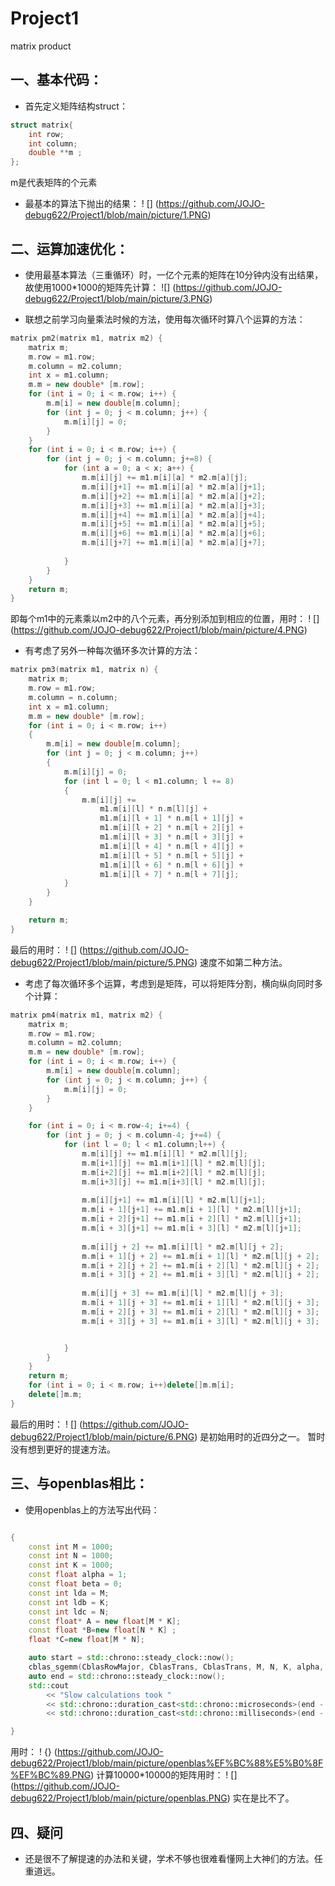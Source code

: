 # Project1
matrix product
## 一、基本代码：
* 首先定义矩阵结构struct：
``` cpp
struct matrix{
    int row;
    int column;
    double **m ;
};
```
m是代表矩阵的个元素
* 最基本的算法下抛出的结果：
! []
(https://github.com/JOJO-debug622/Project1/blob/main/picture/1.PNG)
## 二、运算加速优化：
* 使用最基本算法（三重循环）时，一亿个元素的矩阵在10分钟内没有出结果，故使用1000*1000的矩阵先计算：
![]
(https://github.com/JOJO-debug622/Project1/blob/main/picture/3.PNG)

* 联想之前学习向量乘法时候的方法，使用每次循环时算八个运算的方法：
```cpp
matrix pm2(matrix m1, matrix m2) {
    matrix m;
    m.row = m1.row;
    m.column = m2.column;
    int x = m1.column;
    m.m = new double* [m.row];
    for (int i = 0; i < m.row; i++) {
        m.m[i] = new double[m.column];
        for (int j = 0; j < m.column; j++) {
            m.m[i][j] = 0;
        }
    }
    for (int i = 0; i < m.row; i++) {
        for (int j = 0; j < m.column; j+=8) {
            for (int a = 0; a < x; a++) {
                m.m[i][j] += m1.m[i][a] * m2.m[a][j];
                m.m[i][j+1] += m1.m[i][a] * m2.m[a][j+1];
                m.m[i][j+2] += m1.m[i][a] * m2.m[a][j+2];
                m.m[i][j+3] += m1.m[i][a] * m2.m[a][j+3];
                m.m[i][j+4] += m1.m[i][a] * m2.m[a][j+4];
                m.m[i][j+5] += m1.m[i][a] * m2.m[a][j+5];
                m.m[i][j+6] += m1.m[i][a] * m2.m[a][j+6];
                m.m[i][j+7] += m1.m[i][a] * m2.m[a][j+7];
               
            }
        }
    }
    return m;
}
```
即每个m1中的元素乘以m2中的八个元素，再分别添加到相应的位置，用时：
! []
(https://github.com/JOJO-debug622/Project1/blob/main/picture/4.PNG)

* 有考虑了另外一种每次循环多次计算的方法：
```cpp
matrix pm3(matrix m1, matrix n) {
    matrix m;
    m.row = m1.row;
    m.column = n.column;
    int x = m1.column;
    m.m = new double* [m.row];
    for (int i = 0; i < m.row; i++)
    {
        m.m[i] = new double[m.column];
        for (int j = 0; j < m.column; j++)
        {
            m.m[i][j] = 0;
            for (int l = 0; l < m1.column; l += 8)
            {
                m.m[i][j] +=
                    m1.m[i][l] * n.m[l][j] +
                    m1.m[i][l + 1] * n.m[l + 1][j] +
                    m1.m[i][l + 2] * n.m[l + 2][j] +
                    m1.m[i][l + 3] * n.m[l + 3][j] +
                    m1.m[i][l + 4] * n.m[l + 4][j] +
                    m1.m[i][l + 5] * n.m[l + 5][j] +
                    m1.m[i][l + 6] * n.m[l + 6][j] +
                    m1.m[i][l + 7] * n.m[l + 7][j];
            }
        }
    }

    return m;
}
```
最后的用时：
! []
(https://github.com/JOJO-debug622/Project1/blob/main/picture/5.PNG)
速度不如第二种方法。
* 考虑了每次循环多个运算，考虑到是矩阵，可以将矩阵分割，横向纵向同时多个计算：
```cpp
matrix pm4(matrix m1, matrix m2) {
    matrix m;
    m.row = m1.row;
    m.column = m2.column;
    m.m = new double* [m.row];
    for (int i = 0; i < m.row; i++) {
        m.m[i] = new double[m.column];
        for (int j = 0; j < m.column; j++) {
            m.m[i][j] = 0;
        }
    }

    for (int i = 0; i < m.row-4; i+=4) {
        for (int j = 0; j < m.column-4; j+=4) {
            for (int l = 0; l < m1.column;l++) {
                m.m[i][j] += m1.m[i][l] * m2.m[l][j];
                m.m[i+1][j] += m1.m[i+1][l] * m2.m[l][j];
                m.m[i+2][j] += m1.m[i+2][l] * m2.m[l][j];
                m.m[i+3][j] += m1.m[i+3][l] * m2.m[l][j];
               
                m.m[i][j+1] += m1.m[i][l] * m2.m[l][j+1];
                m.m[i + 1][j+1] += m1.m[i + 1][l] * m2.m[l][j+1];
                m.m[i + 2][j+1] += m1.m[i + 2][l] * m2.m[l][j+1];
                m.m[i + 3][j+1] += m1.m[i + 3][l] * m2.m[l][j+1];
             
                m.m[i][j + 2] += m1.m[i][l] * m2.m[l][j + 2];
                m.m[i + 1][j + 2] += m1.m[i + 1][l] * m2.m[l][j + 2];
                m.m[i + 2][j + 2] += m1.m[i + 2][l] * m2.m[l][j + 2];
                m.m[i + 3][j + 2] += m1.m[i + 3][l] * m2.m[l][j + 2];
               
                m.m[i][j + 3] += m1.m[i][l] * m2.m[l][j + 3];
                m.m[i + 1][j + 3] += m1.m[i + 1][l] * m2.m[l][j + 3];
                m.m[i + 2][j + 3] += m1.m[i + 2][l] * m2.m[l][j + 3];
                m.m[i + 3][j + 3] += m1.m[i + 3][l] * m2.m[l][j + 3];


            }
        }
    }
    return m;
    for (int i = 0; i < m.row; i++)delete[]m.m[i];
    delete[]m.m;
}
```
最后的用时：
! []
(https://github.com/JOJO-debug622/Project1/blob/main/picture/6.PNG)
是初始用时的近四分之一。
暂时没有想到更好的提速方法。

## 三、与openblas相比：
* 使用openblas上的方法写出代码：
```cpp

{
	const int M = 1000;
	const int N = 1000;
	const int K = 1000;
	const float alpha = 1;
	const float beta = 0;
	const int lda = M;
	const int ldb = K;
	const int ldc = N;
	const float* A = new float[M * K];
	const float *B=new float[N * K] ;
	float *C=new float[M * N];

	auto start = std::chrono::steady_clock::now();
	cblas_sgemm(CblasRowMajor, CblasTrans, CblasTrans, M, N, K, alpha, A, lda, B, ldb, beta, C, ldc);
	auto end = std::chrono::steady_clock::now();
	std::cout
		<< "Slow calculations took "
		<< std::chrono::duration_cast<std::chrono::microseconds>(end - start).count() << "µs ≈ "
		<< std::chrono::duration_cast<std::chrono::milliseconds>(end - start).count() << "ms";

}
```
用时：
! {}
(https://github.com/JOJO-debug622/Project1/blob/main/picture/openblas%EF%BC%88%E5%B0%8F%EF%BC%89.PNG)
计算10000*10000的矩阵用时：
! []
(https://github.com/JOJO-debug622/Project1/blob/main/picture/openblas.PNG)
实在是比不了。

## 四、疑问
* 还是很不了解提速的办法和关键，学术不够也很难看懂网上大神们的方法。任重道远。
